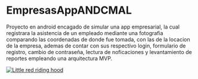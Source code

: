 # EmpresasAppANDCMAL

Proyecto en android encagado de simular una app empresarial, la cual registrara la asistencia de un empleado mediante una fotografia comparando las coordenadas de donde fue tomada, con las de la locacion de la empresa, ademas de contar con sus respectivo login, formulario de registro, cambio de contraseña, lectura de noficaciones y levantamiento de reportes empleando una arquitectura MVP.

[![Little red riding hood](http://i.imgur.com/7YTMFQp.png)](https://www.youtube.com/watch?v=ATmdUWaed4Y&t=49s "App Aurora - Click to Watch!")

